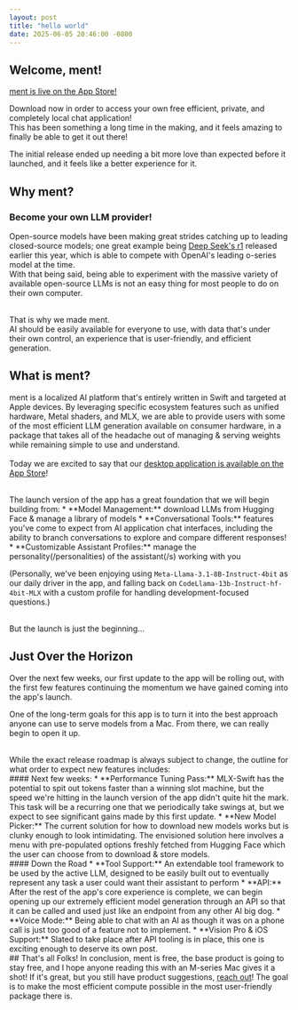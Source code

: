 ```yaml
---
layout: post
title: "hello world"
date: 2025-06-05 20:46:00 -0800
---
```


## Welcome, ment!

[ment is live on the App Store!](https://apps.apple.com/us/app/ment-private-ai-chat/id6742768917?mt=12)

Download now in order to access your own free efficient, private, and completely local chat application!  
This has been something a long time in the making, and it feels amazing to finally be able to get it out there!

The initial release ended up needing a bit more love than expected before it launched, and it feels like a better experience for it.

## Why ment?

### Become your own LLM provider!

Open-source models have been making great strides catching up to leading closed-source models; one great example being [Deep Seek's r1](https://huggingface.co/mlx-community/DeepSeek-R1-0528-4bit) released earlier this year, which is able to compete with OpenAI's leading o-series model at the time.  
With that being said, being able to experiment with the massive variety of available open-source LLMs is not an easy thing for most people to do on their own computer.

<br />
That is why we made ment. 

<br />
AI should be easily available for everyone to use, with data that's under their own control, an experience that is user-friendly, and efficient generation.

## What is ment?

ment is a localized AI platform that's entirely written in Swift and targeted at Apple devices. By leveraging specific ecosystem features such as unified hardware, Metal shaders, and MLX, we are able to provide users with some of the most efficient LLM generation available on consumer hardware, in a package that takes all of the headache out of managing & serving weights while remaining simple to use and understand.  
<br />
Today we are excited to say that our [desktop application is available on the App Store](https://apps.apple.com/us/app/ment-private-ai-chat/id6742768917?mt=12)!

<br />
The launch version of the app has a great foundation that we will begin building from:
* **Model Management:** download LLMs from Hugging Face & manage a library of models
* **Conversational Tools:** features you've come to expect from AI application chat interfaces, including the ability to branch conversations to explore and compare different responses!
* **Customizable Assistant Profiles:** manage the personality(/personalities) of the assistant(/s) working with you

(Personally, we've been enjoying using `Meta-Llama-3.1-8B-Instruct-4bit` as our daily driver in the app, and falling back on `CodeLlama-13b-Instruct-hf-4bit-MLX` with a custom profile for handling development-focused questions.)

<br />
But the launch is just the beginning...

## Just Over the Horizon
Over the next few weeks, our first update to the app will be rolling out, with the first few features continuing the momentum we have gained coming into the app's launch.

One of the long-term goals for this app is to turn it into the best approach anyone can use to serve models from a Mac. From there, we can really begin to open it up.

<br />
While the exact release roadmap is always subject to change, the outline for what order to expect new features includes:

<br />
#### Next few weeks:
* **Performance Tuning Pass:** MLX-Swift has the potential to spit out tokens faster than a winning slot machine, but the speed we're hitting in the launch version of the app didn't quite hit the mark. This task will be a recurring one that we periodically take swings at, but we expect to see significant gains made by this first update.
* **New Model Picker:** The current solution for how to download new models works but is clunky enough to look intimidating. The envisioned solution here involves a menu with pre-populated options freshly fetched from Hugging Face which the user can choose from to download & store models.

<br />
#### Down the Road
* **Tool Support:** An extendable tool framework to be used by the active LLM, designed to be easily built out to eventually represent any task a user could want their assistant to perform
* **API:** After the rest of the app's core experience is complete, we can begin opening up our extremely efficient model generation through an API so that it can be called and used just like an endpoint from any other AI big dog.
* **Voice Mode:** Being able to chat with an AI as though it was on a phone call is just too good of a feature not to implement.
* **Vision Pro & iOS Support:** Slated to take place after API tooling is in place, this one is exciting enough to deserve its own post.

<br />
## That's all Folks!
In conclusion, ment is free, the base product is going to stay free, and I hope anyone reading this with an M-series Mac gives it a shot!  
If it's great, but you still have product suggestions, <a href="/about.html" target="blank">reach out</a>! The goal is to make the most efficient compute possible in the most user-friendly package there is.